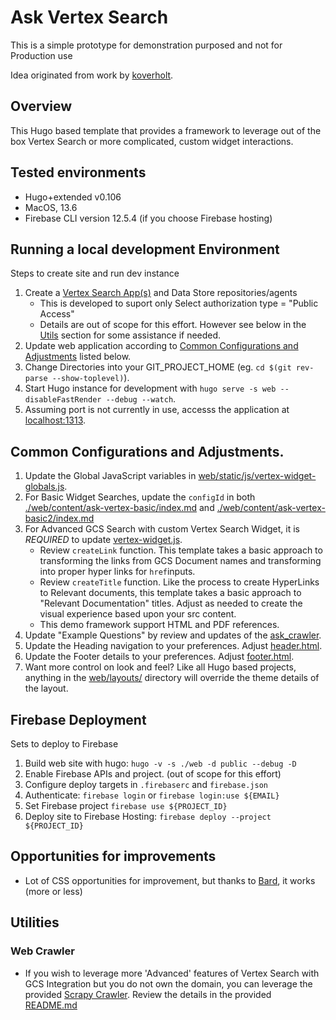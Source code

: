 # Ask Vertex Search
This is a simple prototype for demonstration purposed and not for Production use

Idea originated from work by [koverholt](https://github.com/koverholt/).

## Overview

This Hugo based template that provides a framework to leverage out of the box Vertex Search or more complicated, custom widget interactions.

## Tested environments

- Hugo+extended v0.106
- MacOS, 13.6
- Firebase CLI version 12.5.4 (if you choose Firebase hosting)


## Running a local development Environment
Steps to create site and run dev instance
1. Create a [Vertex Search App(s)](https://cloud.google.com/generative-ai-app-builder/docs/try-enterprise-search#create_a_search_app_for_website_data) and Data Store repositories/agents
    - This is developed to suport only Select authorization type = "Public Access"
    - Details are out of scope for this effort.  However see below in the [Utils](#utilities) section for some assistance if needed.
1. Update web application according to [Common Configurations and Adjustments](#common-configurations-and-adjustments) listed below.
1. Change Directories into your GIT_PROJECT_HOME (eg. `cd $(git rev-parse --show-toplevel)`).
1. Start Hugo instance for development with `hugo serve -s web --disableFastRender --debug --watch`.
1. Assuming port is not currently in use, accesss the application at [localhost:1313](http://localhost:1313).

## Common Configurations and Adjustments.
1. Update the Global JavaScript variables in [web/static/js/vertex-widget-globals.js](web/static/js/vertex-widget-globals.js).
1. For Basic Widget Searches, update the `configId` in both [./web/content/ask-vertex-basic/index.md](./web/content/ask-vertex-basic/index.md) and [./web/content/ask-vertex-basic2/index.md](./web/content/ask-vertex-basic2/index.md)
1. For Advanced GCS Search with custom Vertex Search Widget, it is *REQUIRED* to update [vertex-widget.js](./web/static/js/vertex-widget.js).
    - Review `createLink` function. This template takes a basic approach to transforming the links from GCS Document names and transforming into proper hyper links for `href`inputs.
    - Review `createTitle` function.  Like the process to create HyperLinks to Relevant documents, this template takes a basic approach to "Relevant Documentation" titles. Adjust as needed to create the visual experience based upon your src content.
    - This demo framework support HTML and PDF references.
1. Update "Example Questions" by review and updates of the [ask_crawler](./web/layouts/partials/ask_crawler.html).
1. Update the Heading navigation to your preferences. Adjust [header.html](./web/themes/ask-vertex/layouts/partials/header.html).
1. Update the Footer details to your preferences. Adjust [footer.html](./web/themes/ask-vertex/layouts/partials/footer.html).
1. Want more control on look and feel?  Like all Hugo based projects, anything in the [web/layouts/](./web/layouts/) directory will override the theme details of the layout.

## Firebase Deployment
Sets to deploy to Firebase
1. Build web site with hugo: `hugo -v -s ./web -d public --debug -D`
1. Enable Firebase APIs and project. (out of scope for this effort)
1. Configure deploy targets in `.firebaserc` and `firebase.json`
1. Authenticate: `firebase login` or `firebase login:use ${EMAIL}`
1. Set Firebase project `firebase use ${PROJECT_ID}`
1. Deploy site to Firebase Hosting: `firebase deploy --project ${PROJECT_ID}`

## Opportunities for improvements

- Lot of CSS opportunities for improvement, but thanks to [Bard](https://bard.google.com/chat), it works (more or less)

## Utilities

### Web Crawler
- If you wish to leverage more 'Advanced' features of Vertex Search with GCS Integration but you do not own the domain, you can leverage the provided [Scrapy Crawler](https://scrapy.org/).  Review the details in the provided [README.md](./utils/crawler/README.md)